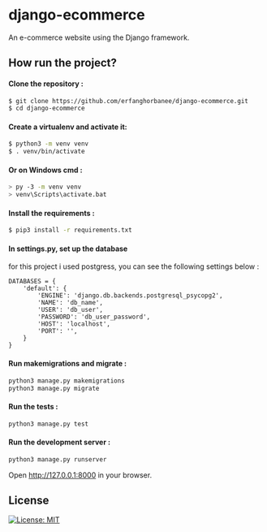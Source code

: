 # django-ecommerce
An e-commerce website using the Django framework.


## How run the project?


#### Clone the repository :
```bash
$ git clone https://github.com/erfanghorbanee/django-ecommerce.git
$ cd django-ecommerce
```

#### Create a virtualenv and activate it:
 ```bash
$ python3 -m venv venv
$ . venv/bin/activate
```

#### Or on Windows cmd : 
 ```bash
> py -3 -m venv venv
> venv\Scripts\activate.bat
```

#### Install the requirements :
```bash
$ pip3 install -r requirements.txt
```

#### In settings.py, set up the database
for this project i used postgress, you can see the following settings below :
```
DATABASES = {
    'default': {
        'ENGINE': 'django.db.backends.postgresql_psycopg2',
        'NAME': 'db_name',
        'USER': 'db_user',
        'PASSWORD': 'db_user_password',
        'HOST': 'localhost',
        'PORT': '',
    }
}
```

####  Run makemigrations and migrate :
```bash
python3 manage.py makemigrations
python3 manage.py migrate
```

#### Run the tests :
```bash
python3 manage.py test
```

#### Run the development server :
```bash
python3 manage.py runserver
```

Open http://127.0.0.1:8000 in your browser. 

## License
[![License: MIT](https://img.shields.io/badge/License-MIT-blue.svg)](https://opensource.org/licenses/MIT)
